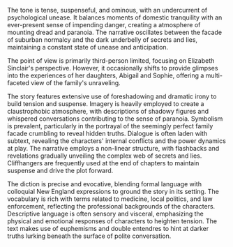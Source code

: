 
<tone>The tone is tense, suspenseful, and ominous, with an undercurrent of psychological unease. It balances moments of domestic tranquility with an ever-present sense of impending danger, creating a atmosphere of mounting dread and paranoia. The narrative oscillates between the facade of suburban normalcy and the dark underbelly of secrets and lies, maintaining a constant state of unease and anticipation.</tone>

<pov>The point of view is primarily third-person limited, focusing on Elizabeth Sinclair's perspective. However, it occasionally shifts to provide glimpses into the experiences of her daughters, Abigail and Sophie, offering a multi-faceted view of the family's unraveling.</pov>

<litdev>The story features extensive use of foreshadowing and dramatic irony to build tension and suspense. Imagery is heavily employed to create a claustrophobic atmosphere, with descriptions of shadowy figures and whispered conversations contributing to the sense of paranoia. Symbolism is prevalent, particularly in the portrayal of the seemingly perfect family facade crumbling to reveal hidden truths. Dialogue is often laden with subtext, revealing the characters' internal conflicts and the power dynamics at play. The narrative employs a non-linear structure, with flashbacks and revelations gradually unveiling the complex web of secrets and lies. Cliffhangers are frequently used at the end of chapters to maintain suspense and drive the plot forward.</litdev>

<lexchoice>The diction is precise and evocative, blending formal language with colloquial New England expressions to ground the story in its setting. The vocabulary is rich with terms related to medicine, local politics, and law enforcement, reflecting the professional backgrounds of the characters. Descriptive language is often sensory and visceral, emphasizing the physical and emotional responses of characters to heighten tension. The text makes use of euphemisms and double entendres to hint at darker truths lurking beneath the surface of polite conversation.</lexchoice>
